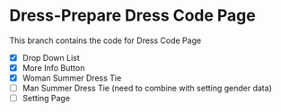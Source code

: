 # Dress-Prepare Dress Code Page
This branch contains the code for Dress Code Page

- [x] Drop Down List
- [x] More Info Button 
- [x] Woman Summer Dress Tie
- [ ] Man Summer Dress Tie (need to combine with setting gender data)
- [ ] Setting Page
